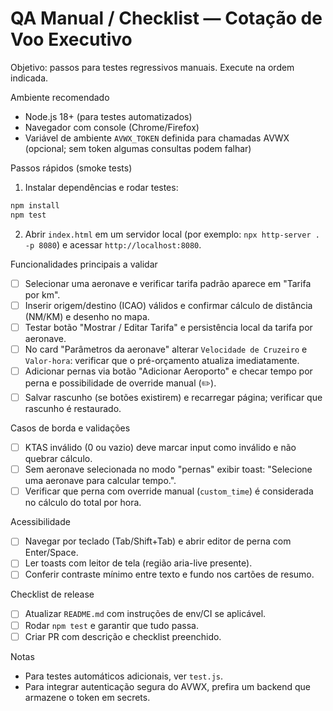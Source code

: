 # QA Manual / Checklist — Cotação de Voo Executivo

Objetivo: passos para testes regressivos manuais. Execute na ordem indicada.

Ambiente recomendado
- Node.js 18+ (para testes automatizados)
- Navegador com console (Chrome/Firefox)
- Variável de ambiente `AVWX_TOKEN` definida para chamadas AVWX (opcional; sem token algumas consultas podem falhar)

Passos rápidos (smoke tests)
1. Instalar dependências e rodar testes:

```bash
npm install
npm test
```

2. Abrir `index.html` em um servidor local (por exemplo: `npx http-server . -p 8080`) e acessar `http://localhost:8080`.

Funcionalidades principais a validar
- [ ] Selecionar uma aeronave e verificar tarifa padrão aparece em "Tarifa por km".
- [ ] Inserir origem/destino (ICAO) válidos e confirmar cálculo de distância (NM/KM) e desenho no mapa.
- [ ] Testar botão "Mostrar / Editar Tarifa" e persistência local da tarifa por aeronave.
- [ ] No card "Parâmetros da aeronave" alterar `Velocidade de Cruzeiro` e `Valor-hora`: verificar que o pré-orçamento atualiza imediatamente.
- [ ] Adicionar pernas via botão "Adicionar Aeroporto" e checar tempo por perna e possibilidade de override manual (✏️).
- [ ] Salvar rascunho (se botões existirem) e recarregar página; verificar que rascunho é restaurado.

Casos de borda e validações
- [ ] KTAS inválido (0 ou vazio) deve marcar input como inválido e não quebrar cálculo.
- [ ] Sem aeronave selecionada no modo "pernas" exibir toast: "Selecione uma aeronave para calcular tempo.".
- [ ] Verificar que perna com override manual (`custom_time`) é considerada no cálculo do total por hora.

Acessibilidade
- [ ] Navegar por teclado (Tab/Shift+Tab) e abrir editor de perna com Enter/Space.
- [ ] Ler toasts com leitor de tela (região aria-live presente).
- [ ] Conferir contraste mínimo entre texto e fundo nos cartões de resumo.

Checklist de release
- [ ] Atualizar `README.md` com instruções de env/CI se aplicável.
- [ ] Rodar `npm test` e garantir que tudo passa.
- [ ] Criar PR com descrição e checklist preenchido.

Notas
- Para testes automáticos adicionais, ver `test.js`.
- Para integrar autenticação segura do AVWX, prefira um backend que armazene o token em secrets.
